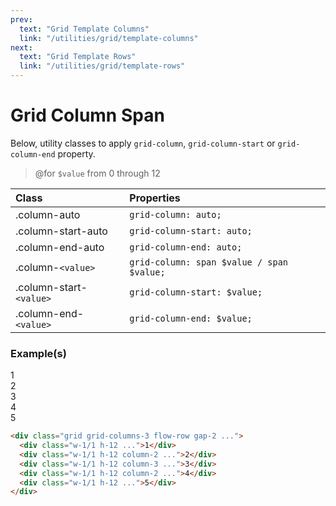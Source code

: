 ```yaml
---
prev:
  text: "Grid Template Columns"
  link: "/utilities/grid/template-columns"
next:
  text: "Grid Template Rows"
  link: "/utilities/grid/template-rows"
---
```


# Grid Column Span

Below, utility classes to apply `grid-column`, `grid-column-start` or `grid-column-end` property.

> @for `$value` from 0 through 12

| Class                   | Properties                                |
| :---------------------- | :---------------------------------------- |
| .column-auto            | `grid-column: auto;`                      |
| .column-start-auto      | `grid-column-start: auto;`                |
| .column-end-auto        | `grid-column-end: auto;`                  |
| .column-`<value>`       | `grid-column: span $value / span $value;` |
| .column-start-`<value>` | `grid-column-start: $value;`              |
| .column-end-`<value>`   | `grid-column-end: $value;`                |

### Example(s)

<div class="grid grid-columns-3 flow-row gap-2 radius-8 p-6 mt-8" style="background-color: var(--vp-c-bg-alt);">
  <div class="w-1/1 h-12 flex justify-center items-center font-mono text-white radius-4" style="background-color: var(--vp-c-brand-3);">1</div>
  <div class="w-1/1 h-12 column-2 flex justify-center items-center font-mono text-white radius-4" style="background-color: var(--vp-c-brand-3);">2</div>
  <div class="w-1/1 h-12 column-3 flex justify-center items-center font-mono text-white radius-4" style="background-color: var(--vp-c-brand-3);">3</div>
  <div class="w-1/1 h-12 column-2 flex justify-center items-center font-mono text-white radius-4" style="background-color: var(--vp-c-brand-3);">4</div>
  <div class="w-1/1 h-12 flex justify-center items-center font-mono text-white radius-4" style="background-color: var(--vp-c-brand-3);">5</div>
</div>

```html
<div class="grid grid-columns-3 flow-row gap-2 ...">
  <div class="w-1/1 h-12 ...">1</div>
  <div class="w-1/1 h-12 column-2 ...">2</div>
  <div class="w-1/1 h-12 column-3 ...">3</div>
  <div class="w-1/1 h-12 column-2 ...">4</div>
  <div class="w-1/1 h-12 ...">5</div>
</div>
```

